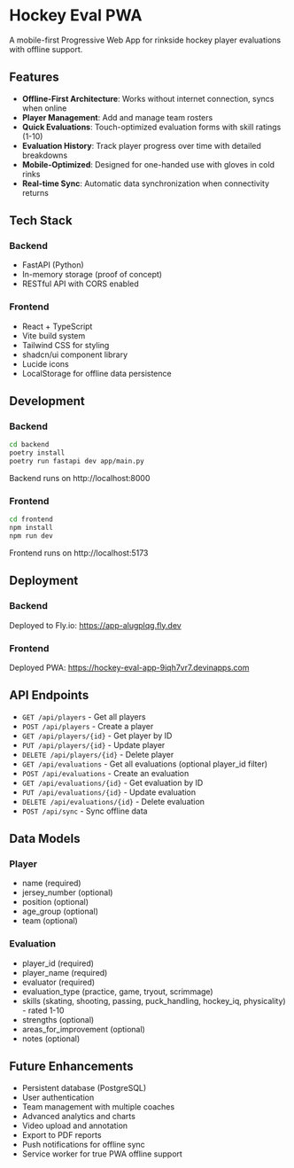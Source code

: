# Hockey Eval PWA

A mobile-first Progressive Web App for rinkside hockey player evaluations with offline support.

## Features

- **Offline-First Architecture**: Works without internet connection, syncs when online
- **Player Management**: Add and manage team rosters
- **Quick Evaluations**: Touch-optimized evaluation forms with skill ratings (1-10)
- **Evaluation History**: Track player progress over time with detailed breakdowns
- **Mobile-Optimized**: Designed for one-handed use with gloves in cold rinks
- **Real-time Sync**: Automatic data synchronization when connectivity returns

## Tech Stack

### Backend
- FastAPI (Python)
- In-memory storage (proof of concept)
- RESTful API with CORS enabled

### Frontend
- React + TypeScript
- Vite build system
- Tailwind CSS for styling
- shadcn/ui component library
- Lucide icons
- LocalStorage for offline data persistence

## Development

### Backend

```bash
cd backend
poetry install
poetry run fastapi dev app/main.py
```

Backend runs on http://localhost:8000

### Frontend

```bash
cd frontend
npm install
npm run dev
```

Frontend runs on http://localhost:5173

## Deployment

### Backend
Deployed to Fly.io: https://app-alugplqg.fly.dev

### Frontend
Deployed PWA: https://hockey-eval-app-9iqh7vr7.devinapps.com

## API Endpoints

- `GET /api/players` - Get all players
- `POST /api/players` - Create a player
- `GET /api/players/{id}` - Get player by ID
- `PUT /api/players/{id}` - Update player
- `DELETE /api/players/{id}` - Delete player
- `GET /api/evaluations` - Get all evaluations (optional player_id filter)
- `POST /api/evaluations` - Create an evaluation
- `GET /api/evaluations/{id}` - Get evaluation by ID
- `PUT /api/evaluations/{id}` - Update evaluation
- `DELETE /api/evaluations/{id}` - Delete evaluation
- `POST /api/sync` - Sync offline data

## Data Models

### Player
- name (required)
- jersey_number (optional)
- position (optional)
- age_group (optional)
- team (optional)

### Evaluation
- player_id (required)
- player_name (required)
- evaluator (required)
- evaluation_type (practice, game, tryout, scrimmage)
- skills (skating, shooting, passing, puck_handling, hockey_iq, physicality) - rated 1-10
- strengths (optional)
- areas_for_improvement (optional)
- notes (optional)

## Future Enhancements

- Persistent database (PostgreSQL)
- User authentication
- Team management with multiple coaches
- Advanced analytics and charts
- Video upload and annotation
- Export to PDF reports
- Push notifications for offline sync
- Service worker for true PWA offline support
